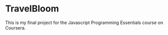 # TravelBloom
This is my final project for the Javascript Programming Essentials course on Coursera.

